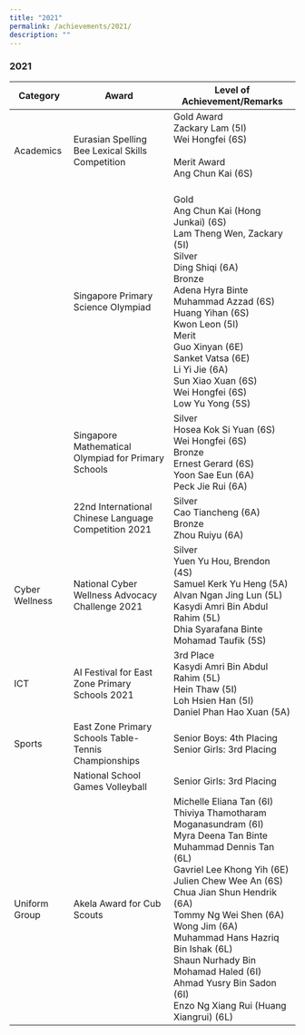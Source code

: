 ```yaml
---
title: "2021"
permalink: /achievements/2021/
description: ""
---
```

### 2021

| Category | Award | Level of Achievement/Remarks |
|---|---|---|
| Academics | Eurasian Spelling Bee Lexical Skills Competition | Gold Award<br>Zackary Lam (5I)<br>Wei Hongfei (6S)<br><br>Merit Award<br>Ang Chun Kai (6S) <br><br> |
|   | Singapore Primary Science Olympiad  | Gold<br>Ang Chun Kai (Hong Junkai) (6S)<br>Lam Theng Wen, Zackary (5I)<br>Silver<br>Ding Shiqi (6A)<br>Bronze<br>Adena Hyra Binte Muhammad Azzad (6S)<br>Huang Yihan (6S)<br>Kwon Leon (5I)<br>Merit<br>Guo Xinyan (6E)<br>Sanket Vatsa (6E)<br>Li Yi Jie (6A)<br>Sun Xiao Xuan (6S)<br>Wei Hongfei (6S)<br>Low Yu Yong (5S)  |
|   | Singapore Mathematical Olympiad for Primary Schools | Silver<br>Hosea Kok Si Yuan (6S)<br>Wei Hongfei (6S)<br>Bronze<br>Ernest Gerard (6S)<br>Yoon Sae Eun (6A)<br>Peck Jie Rui (6A) |
|   | 22nd International Chinese Language Competition 2021 | Silver<br>Cao Tiancheng (6A)<br>Bronze<br>Zhou Ruiyu (6A) |
| Cyber Wellness  | National Cyber Wellness Advocacy Challenge 2021 | Silver<br>Yuen Yu Hou, Brendon (4S)<br>Samuel Kerk Yu Heng (5A)<br>Alvan Ngan Jing Lun (5L)<br>Kasydi Amri Bin Abdul Rahim (5L)<br>Dhia Syarafana Binte Mohamad Taufik (5S) |
| ICT | AI Festival for East Zone Primary Schools 2021 | 3rd Place<br>Kasydi Amri Bin Abdul Rahim (5L)<br>Hein Thaw (5I)<br>Loh Hsien Han (5I)<br>Daniel Phan Hao Xuan (5A) |
| Sports | East Zone Primary Schools Table-Tennis Championships | Senior Boys: 4th Placing<br>Senior Girls: 3rd Placing |
|   | National School Games Volleyball | Senior Girls: 3rd Placing |
| Uniform Group | Akela Award for Cub Scouts | Michelle Eliana Tan (6I)<br>Thiviya Thamotharam Moganasundram (6I)<br>Myra Deena Tan Binte Muhammad Dennis Tan (6L)<br>Gavriel Lee Khong Yih (6E)<br>Julien Chew Wee An (6S)<br>Chua Jian Shun Hendrik (6A)<br>Tommy Ng Wei Shen (6A)<br>Wong Jim (6A)<br>Muhammad Hans Hazriq Bin Ishak (6L)<br>Shaun Nurhady Bin Mohamad Haled (6I)<br>Ahmad Yusry Bin Sadon (6I)<br>Enzo Ng Xiang Rui (Huang Xiangrui) (6L) |